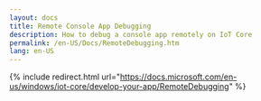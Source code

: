 ```yaml
---
layout: docs
title: Remote Console App Debugging
description: How to debug a console app remotely on IoT Core
permalink: /en-US/Docs/RemoteDebugging.htm
lang: en-US
---
```

{% include redirect.html url="https://docs.microsoft.com/en-us/windows/iot-core/develop-your-app/RemoteDebugging" %}
